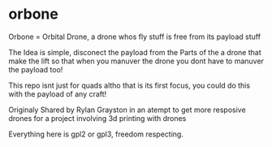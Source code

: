 orbone
======

Orbone = Orbital Drone,  a drone whos fly stuff is free from its payload stuff


The Idea is simple, disconect the payload from the Parts of the a drone that make the lift 
so that when you manuver the drone you dont have to manuver the payload too!

This repo isnt just for quads altho that is its first focus, you could do this with the payload of any craft!

Originaly Shared by Rylan Grayston in an atempt to get more resposive drones for a project involving 3d printing with drones

Everything here is gpl2 or gpl3, freedom respecting.  
